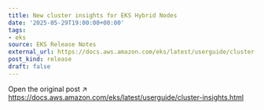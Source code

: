 ```yaml
---
title: New cluster insights for EKS Hybrid Nodes
date: '2025-05-29T19:00:00+00:00'
tags:
- eks
source: EKS Release Notes
external_url: https://docs.aws.amazon.com/eks/latest/userguide/cluster-insights.html
post_kind: release
draft: false
---
```

Open the original post ↗ https://docs.aws.amazon.com/eks/latest/userguide/cluster-insights.html
